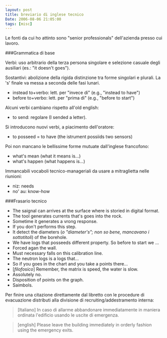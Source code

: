 ```yaml
---
layout: post
title: breviario di inglese tecnico
Date: 2006-08-06 21:05:00
tags: [misc]
---
```

 

Le fonti da cui ho attinto sono "senior professionals" dell'azienda presso cui lavoro.  
  
###Grammatica di base  
  
Verbi: uso arbitrario della terza persona singolare e selezione casuale degli ausiliari (es.: "it doesn't goes"). 

Sostantivi: abolizione della rigida distinzione tra forme singolari e plurali. La 's' finale va messa a seconda delle fasi lunari.  
  
* instead to+verbo: lett. per "invece di" (e.g., "instead to have")  
* before to+verbo: lett. per "prima di" (e.g., "before to start")  
  
Alcuni verbi cambiano rispetto all'old english:  

* to send: regolare (I sended a letter).  
  
Si introducono nuovi verbi, a piacimento dell'oratore:  

* to posseed = to have (the istrument possiids two sensors)  
  
Poi non mancano le bellissime forme mutuate dall'inglese francofono:  

* what's mean (what it means is...)  
* what's happen (what happens is...)  
  
Immancabili vocaboli tecnico-manageriali da usare a mitraglietta nelle riunioni:  

* niz: needs  
* no' au: know-how  
  
###Frasario tecnico  
  
* The saignal can arrives at the surface where is storied in digital format.  
* The tool generates currents that's goes into the rock.  
* Sometime it generates a vrong response.  
* If you don't performs this step.  
* It detect the diameters (*o "diameter's"; non so bene, mancavano i sottotitoli*) of the borehole.  
* We have logs that posseeds different property. So before to start we ...  
* Forced agan the wall.  
* Must necessary falls on this calibration line.  
* The neutron logs is a logs that...  
* So if you goes in the chart and you take a points there...  
* [*filofosico*] Remember, the matrix is speed, the water is slow.  
* Assolutely no.  
* Disposition of points on the graph.  
* Saimbols.  
  
Per finire una citazione direttamente dal libretto con le procedure di evacuazione distributi alla divisione di recruiting/addestramento interna: 


> [Italiano] In caso di allarme abbandonare immediatamente in maniera ordinata l'edificio usando le uscite di emergenza.  
  
> [english] Please leave the building immediately in orderly fashion using the emergency exits.
